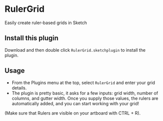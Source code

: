 RulerGrid
=========

Easily create ruler-based grids in Sketch

## Install this plugin

Download and then double click `RulerGrid.sketchplugin` to install the plugin.

## Usage

- From the Plugins menu at the top, select `RulerGrid` and enter your grid details.
- The plugin is pretty basic, it asks for a few inputs: grid width, number of columns, and gutter width. Once you supply those values, the rulers are automatically added, and you can start working with your grid!


(Make sure that Rulers are visible on your artboard with ﻿CTRL + R﻿).
